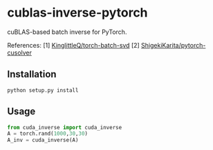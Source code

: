 # cublas-inverse-pytorch
cuBLAS-based batch inverse for PyTorch.

References:
[1] [KinglittleQ/torch-batch-svd](https://github.com/KinglittleQ/torch-batch-svd)
[2] [ShigekiKarita/pytorch-cusolver](https://github.com/ShigekiKarita/pytorch-cusolver) 

## Installation
``` shell
python setup.py install
```

## Usage
``` python
from cuda_inverse import cuda_inverse
A = torch.rand(1000,30,30)
A_inv = cuda_inverse(A)
```

